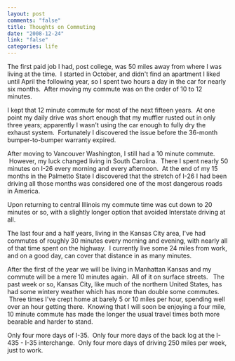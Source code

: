 ```yaml
--- 
layout: post
comments: "false"
title: Thoughts on Commuting
date: "2008-12-24"
link: "false"
categories: life
---
```

The first paid job I had, post college, was 50 miles away from where I was living at the time.  I started in October, and didn't find an apartment I liked until April the following year, so I spent two hours a day in the car for nearly six months.  After moving my commute was on the order of 10 to 12 minutes.

I kept that 12 minute commute for most of the next fifteen years.  At one point my daily drive was short enough that my muffler rusted out in only three years; apparently I wasn't using the car enough to fully dry the exhaust system.  Fortunately I discovered the issue before the 36-month bumper-to-bumper warranty expired.

After moving to Vancouver Washington, I still had a 10 minute commute.  However, my luck changed living in South Carolina.  There I spent nearly 50 minutes on I-26 every morning and every afternoon.  At the end of my 15 months in the Palmetto State I discovered that the stretch of I-26 I had been driving all those months was considered one of the most dangerous roads in America.

Upon returning to central Illinois my commute time was cut down to 20 minutes or so, with a slightly longer option that avoided Interstate driving at all.

The last four and a half years, living in the Kansas City area, I've had commutes of roughly 30 minutes every morning and evening, with nearly all of that time spent on the highway.  I currently live some 24 miles from work, and on a good day, can cover that distance in as many minutes.

After the first of the year we will be living in Manhattan Kansas and my commute will be a mere 10 minutes again.  All of it on surface streets.   The past week or so, Kansas City, like much of the northern United States, has had some wintery weather which has more than double some commutes.  Three times I've crept home at barely 5 or 10 miles per hour, spending well over an hour getting there.  Knowing that I will soon be enjoying a four mile, 10 minute commute has made the longer the usual travel times both more bearable and harder to stand.

Only four more days of I-35.  Only four more days of the back log at the I-435 - I-35 interchange.  Only four more days of driving 250 miles per week, just to work.
